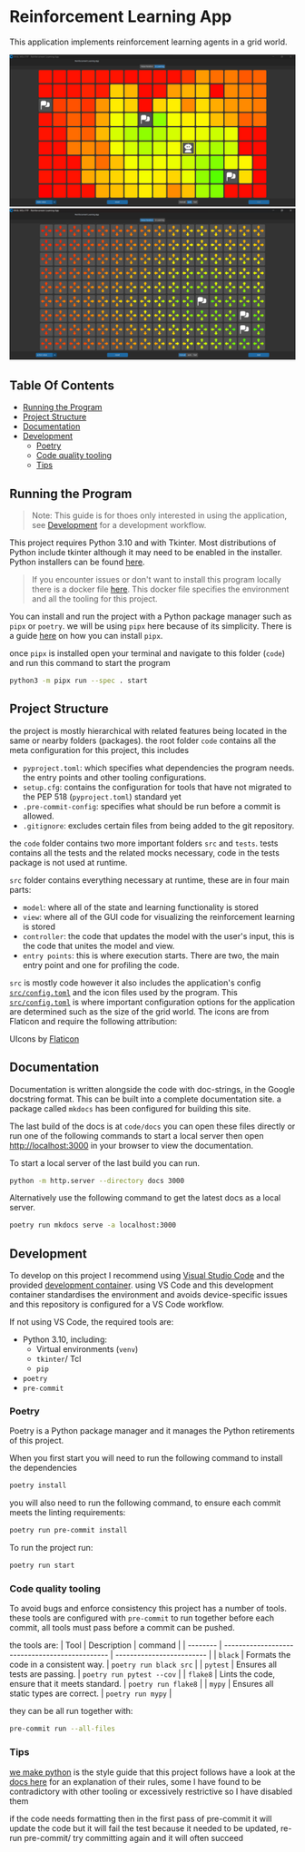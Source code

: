 <!-- omit in toc -->
# Reinforcement Learning App

This application implements reinforcement learning agents in a grid world. 

![Q Learning](../media/images/q_learning_state_table.png)
![Value Iteration](../media/images/action_value.png)

<!-- omit in toc -->
## Table Of Contents
- [Running the Program](#running-the-program)
- [Project Structure](#project-structure)
- [Documentation](#documentation)
- [Development](#development)
  - [Poetry](#poetry)
  - [Code quality tooling](#code-quality-tooling)
  - [Tips](#tips)

## Running the Program

> Note: This guide is for thoes only interested in using the application, see [Development](#development) for a development workflow.

This project requires Python 3.10 and with Tkinter. Most distributions of Python include tkinter although it may need to be enabled in the installer. Python installers can be found [here](https://www.python.org/downloads/).

> If you encounter issues or don't want to install this program locally there is a docker file [here](../.devcontainer/Dockerfile). This docker file specifies the environment and all the tooling for this project.

You can install and run the project with a Python package manager such as `pipx` or `poetry`. we will be using `pipx` here because of its simplicity. There is a guide [here](https://pypa.github.io/pipx/installation/) on how you can install `pipx`.

once `pipx` is installed open your terminal and navigate to this folder (`code`) and run this command to start the program 

```Bash
python3 -m pipx run --spec . start
```

## Project Structure

the project is mostly hierarchical with related features being located in the same or nearby folders (packages). the root folder `code` contains all the meta configuration for this project, this includes
 - `pyproject.toml`: which specifies what dependencies the program needs. the entry points and other tooling configurations.
 - `setup.cfg`: contains the configuration for tools that have not migrated to the PEP 518  (`pyproject.toml`) standard yet
 - `.pre-commit-config`: specifies what should be run before a commit is allowed.
 - `.gitignore`: excludes certain files from being added to the git repository.

the `code` folder contains two more important folders `src` and `tests`. tests contains all the tests and the related mocks necessary, code in the tests package is not used at runtime.

`src` folder contains everything necessary at runtime, these are in four main parts:
 - `model`: where all of the state and learning functionality is stored
 - `view`: where all of the GUI code for visualizing the reinforcement learning is stored
 - `controller`: the code that updates the model with the user's input, this is the code that unites the model and view.
 - `entry points`: this is where execution starts. There are two, the main entry point and one for profiling the code.


`src` is mostly code however it also includes the application's config [`src/config.toml`](./src/config.toml) and the icon files used by the program. This [`src/config.toml`](./src/config.toml) is where important configuration options for the application are determined such as the size of the grid world. The icons are from Flaticon and require the following attribution:

UIcons by [Flaticon](https://www.flaticon.com/uicons)

## Documentation

Documentation is written alongside the code with doc-strings, in the Google docstring format. This can be built into a complete documentation site. a package called `mkdocs` has been configured for building this site.

The last build of the docs is at `code/docs` you can open these files directly or run one of the following commands to start a local server then open [http://localhost:3000](http://localhost:3000) in your browser to view the documentation.

To start a local server of the last build you can run.
```Bash
python -m http.server --directory docs 3000
```
Alternatively use the following command to get the latest docs as a local server.
```Bash 
poetry run mkdocs serve -a localhost:3000
```




## Development


To develop on this project I recommend using [Visual Studio Code](https://code.visualstudio.com/download) and the provided [development container](https://code.visualstudio.com/docs/devcontainers/containers). using VS Code and this development container standardises the environment and avoids device-specific issues and this repository is configured for a VS Code workflow.

If not using VS Code, the required tools are:
 - Python 3.10, including:
   - Virtual environments (`venv`)
   - `tkinter`/ Tcl
   - `pip`
 - `poetry`
 - `pre-commit`

### Poetry

Poetry is a Python package manager and it manages the Python retirements of this project. 

When you first start you will need to run the following command to install the dependencies
```Bash
poetry install
```

you will also need to run the following command, to ensure each commit meets the linting requirements:
```Bash
poetry run pre-commit install
```

To run the project run:

```Bash
poetry run start
```

### Code quality tooling

To avoid bugs and enforce consistency this project has a number of tools. these tools are configured with `pre-commit` to run together before each commit, all tools must pass before a commit can be pushed. 

the tools are:
 | Tool     | Description                                    | command                   |
 | -------- | ---------------------------------------------- | ------------------------- |
 | `black`  | Formats the code in a consistent way.          | `poetry run black src`    |
 | `pytest` | Ensures all tests are passing.                 | `poetry run pytest --cov` |
 | `flake8` | Lints the code, ensure that it meets standard. | `poetry run flake8`       |
 | `mypy`   | Ensures all static types are correct.          | `poetry run mypy`         |


they can be all run together with:
```Bash
pre-commit run --all-files
```


### Tips 

[we make python](https://readthedocs.org/projects/wemake-python-styleguide/) is the style guide that this project follows have a look at the [docs here](https://wemake-python-styleguide.readthedocs.io/en/latest/) for an explanation of their rules, some I have found to be contradictory with other tooling or excessively restrictive so I have disabled them

if the code needs formatting then in the first pass of pre-commit it will update the code but it will fail the test because it needed to be updated, re-run pre-commit/ try committing again and it will often succeed